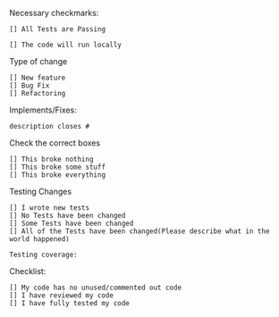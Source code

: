 Necessary checkmarks:

    [] All Tests are Passing

    [] The code will run locally

Type of change

    [] New feature
    [] Bug Fix
    [] Refactoring

Implements/Fixes:

    description closes #

Check the correct boxes

    [] This broke nothing
    [] This broke some stuff
    [] This broke everything

Testing Changes

    [] I wrote new tests
    [] No Tests have been changed
    [] Some Tests have been changed
    [] All of the Tests have been changed(Please describe what in the world happened)
    
    Testing coverage: 

Checklist:

    [] My code has no unused/commented out code
    [] I have reviewed my code
    [] I have fully tested my code